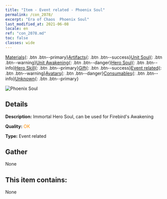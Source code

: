 ```yaml
---
title: "Item - Event related - Phoenix Soul"
permalink: /con_2078/
excerpt: "Era of Chaos  Phoenix Soul"
last_modified_at: 2021-06-08
locale: en
ref: "con_2078.md"
toc: false
classes: wide
---
```

 [Materials](/Items/){: .btn .btn--primary}[Artifacts](/Items/Artifacts/){: .btn .btn--success}[Unit Soul](/Items/UnitSoul/){: .btn .btn--warning}[Unit Awakening](/Items/UnitAwakening/){: .btn .btn--danger}[Hero Soul](/Items/HeroSoul/){: .btn .btn--info}[Hero Skill](/Items/HeroSkill/){: .btn .btn--primary}[Gift](/Items/Gift/){: .btn .btn--success}[Event related](/Items/Events/){: .btn .btn--warning}[Avatars](/Items/Avatars/){: .btn .btn--danger}[Consumables](/Items/Consumables/){: .btn .btn--info}[Unknown](/Items/Unknown/){: .btn .btn--primary}

 ![Phoenix Soul](/images/t/juexing_907.jpg)

## Details
 **Description:** Immortal Hero Soul, can be used for Firebird's Awakening

 **Quality:** <span style="color: #FF8C00">OK</span>

 **Type:** Event related

## Gather

  None

## This item contains:

  None

